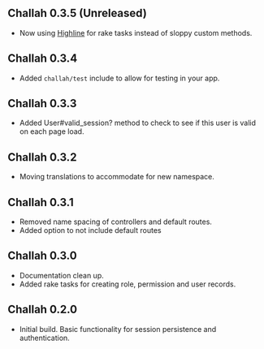 ## Challah 0.3.5 (Unreleased)

* Now using [Highline](https://github.com/JEG2/highline) for rake tasks instead of sloppy custom methods.

## Challah 0.3.4

* Added `challah/test` include to allow for testing in your app.

## Challah 0.3.3

* Added User#valid_session? method to check to see if this user is valid on each page load.

## Challah 0.3.2

* Moving translations to accommodate for new namespace.

## Challah 0.3.1

* Removed name spacing of controllers and default routes. 
* Added option to not include default routes

## Challah 0.3.0

* Documentation clean up. 
* Added rake tasks for creating role, permission and user records.

## Challah 0.2.0

* Initial build. Basic functionality for session persistence and authentication.